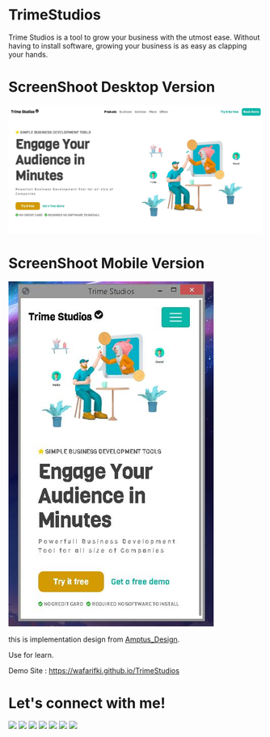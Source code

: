 # TrimeStudios
Trime Studios is a tool to grow your business with the utmost ease. Without having to install software, growing your business is as easy as clapping your hands.

# ScreenShoot Desktop Version
 <img src="https://raw.githubusercontent.com/wafarifki/TrimeStudios/main/assets/image/Desktop.JPG">
 
# ScreenShoot Mobile Version
 <img src="https://raw.githubusercontent.com/wafarifki/TrimeStudios/main/assets/image/Mobile.JPG">

this is implementation design from <a href="https://www.uplabs.com/amptus_design" target="_blank">Amptus_Design</a>.

Use for learn.

Demo Site : <a href="https://wafarifki.github.io/TrimeStudios/">https://wafarifki.github.io/TrimeStudios</a>

# Let's connect with me!
<p>
    <a href="https://wafarifki.github.io" target="_blank"><img src="https://img.shields.io/badge/Website-https://wafarifki.github.io-blue?" /></a>
    <a href="https://wafarifki.com" target="_blank"><img src="https://img.shields.io/badge/Website-https://wafarifki.com-blue?" /></a>
    <a href="https://www.linkedin.com/in/wafarifqi" target="_blank"><img src="https://img.shields.io/badge/Linkedin-WafaRifkiAnafin_-blue" /></a>
    <a href="https://facebook.com/wafarifkianafin" target="_blank"><img src="https://img.shields.io/badge/Facebook-wafarifkianafin-blue" /></a>
    <a href="https://instagram.com/wafarifki_" target="_blank"><img src="https://img.shields.io/badge/Instagram-@wafarifki_-blue" /></a>
    <a href="https://github.com/wafarifki/wafarifki/raw/main/CV_WafaRifqiAnafin.pdf" target="_blank"><img src="https://img.shields.io/badge/Download-CV_-blue" /></a>
    <a href="https://github.com/sponsors/wafarifki/card" target="_blank"><img src="https://img.shields.io/badge/Give_Me_Your_-Sponsor_To_This_Repository-pink" /></a>
</p>
